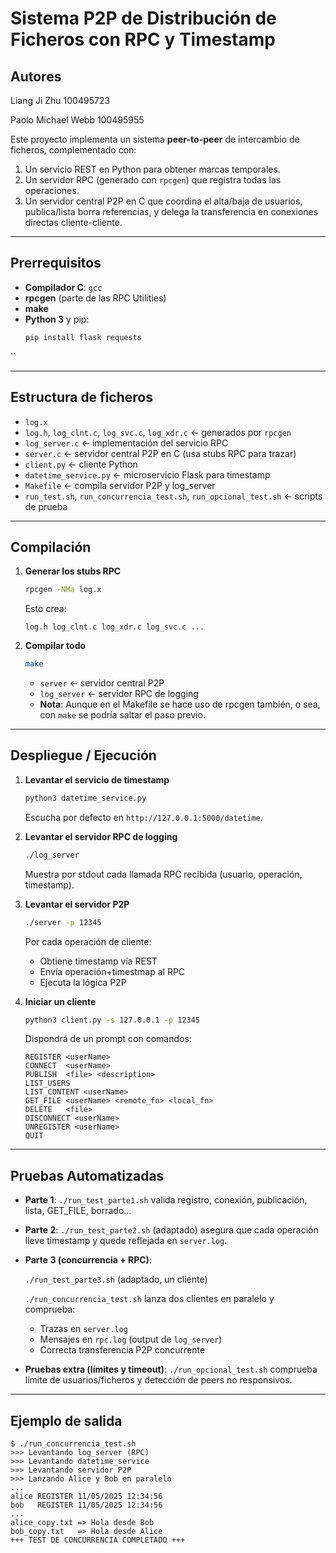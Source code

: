 # Sistema P2P de Distribución de Ficheros con RPC y Timestamp
## Autores
Liang Ji Zhu 100495723

Paolo Michael Webb 100495955

Este proyecto implementa un sistema **peer-to-peer** de intercambio de ficheros, complementado con:
1. Un servicio REST en Python para obtener marcas temporales.  
2. Un servidor RPC (generado con `rpcgen`) que registra todas las operaciones.  
3. Un servidor central P2P en C que coordina el alta/baja de usuarios, publica/lista borra referencias, y delega la transferencia en conexiones directas cliente-cliente.  

---

## Prerrequisitos

- **Compilador C**: `gcc`  
- **rpcgen** (parte de las RPC Utilities)
- **make**  
- **Python 3** y pip:  
  ```bash
  pip install flask requests
``

---

## Estructura de ficheros

* `log.x`
* `log.h`, `log_clnt.c`, `log_svc.c`, `log_xdr.c` ← generados por `rpcgen`
* `log_server.c`        ← implementación del servicio RPC
* `server.c`            ← servidor central P2P en C (usa stubs RPC para trazar)
* `client.py`           ← cliente Python
* `datetime_service.py` ← microservicio Flask para timestamp
* `Makefile`            ← compila servidor P2P y log\_server
* `run_test.sh`, `run_concurrencia_test.sh`, `run_opcional_test.sh` ← scripts de prueba

---

## Compilación

1. **Generar los stubs RPC**

   ```bash
   rpcgen -NMa log.x
   ```

   Esto crea:

   ```
   log.h log_clnt.c log_xdr.c log_svc.c ...
   ```

2. **Compilar todo**

   ```bash
   make
   ```
   * `server`       ← servidor central P2P
   * `log_server`   ← servidor RPC de logging
   * **Nota**: Aunque en el Makefile se hace uso de rpcgen también, o sea, con `make` se podría saltar el paso previo.

---

## Despliegue / Ejecución

1. **Levantar el servicio de timestamp**

   ```bash
   python3 datetime_service.py
   ```

   Escucha por defecto en `http://127.0.0.1:5000/datetime`.

2. **Levantar el servidor RPC de logging**

   ```bash
   ./log_server
   ```

   Muestra por stdout cada llamada RPC recibida (usuario, operación, timestamp).

3. **Levantar el servidor P2P**

   ```bash
   ./server -p 12345
   ```

   Por cada operación de cliente:

   * Obtiene timestamp vía REST
   * Envía operación+timestmap al RPC
   * Ejecuta la lógica P2P

4. **Iniciar un cliente**

   ```bash
   python3 client.py -s 127.0.0.1 -p 12345
   ```

   Dispondrá de un prompt con comandos:

   ```
   REGISTER <userName>
   CONNECT  <userName>
   PUBLISH  <file> <description>
   LIST_USERS
   LIST_CONTENT <userName>
   GET_FILE <userName> <remote_fn> <local_fn>
   DELETE   <file>
   DISCONNECT <userName>
   UNREGISTER <userName>
   QUIT
   ```

---

## Pruebas Automatizadas

* **Parte 1**:
  `./run_test_parte1.sh`
  valida registro, conexión, publicación, lista, GET\_FILE, borrado…

* **Parte 2**:
  `./run_test_parte2.sh` (adaptado)
  asegura que cada operación lleve timestamp y quede reflejada en `server.log`.

* **Parte 3 (concurrencia + RPC)**:
  
  `./run_test_parte3.sh` (adaptado, un cliente)
  
  `./run_concurrencia_test.sh`
  lanza dos clientes en paralelo y comprueba:

  * Trazas en `server.log`
  * Mensajes en `rpc.log` (output de `log_server`)
  * Correcta transferencia P2P concurrente

* **Pruebas extra (límites y timeout)**:
  `./run_opcional_test.sh`
  comprueba límite de usuarios/ficheros y detección de peers no responsivos.

---

## Ejemplo de salida

```text
$ ./run_concurrencia_test.sh
>>> Levantando log_server (RPC)
>>> Levantando datetime_service
>>> Levantando servidor P2P
>>> Lanzando Alice y Bob en paralelo
...
alice REGISTER 11/05/2025 12:34:56
bob   REGISTER 11/05/2025 12:34:56
...
alice_copy.txt => Hola desde Bob
bob_copy.txt   => Hola desde Alice
+++ TEST DE CONCURRENCIA COMPLETADO +++
```
